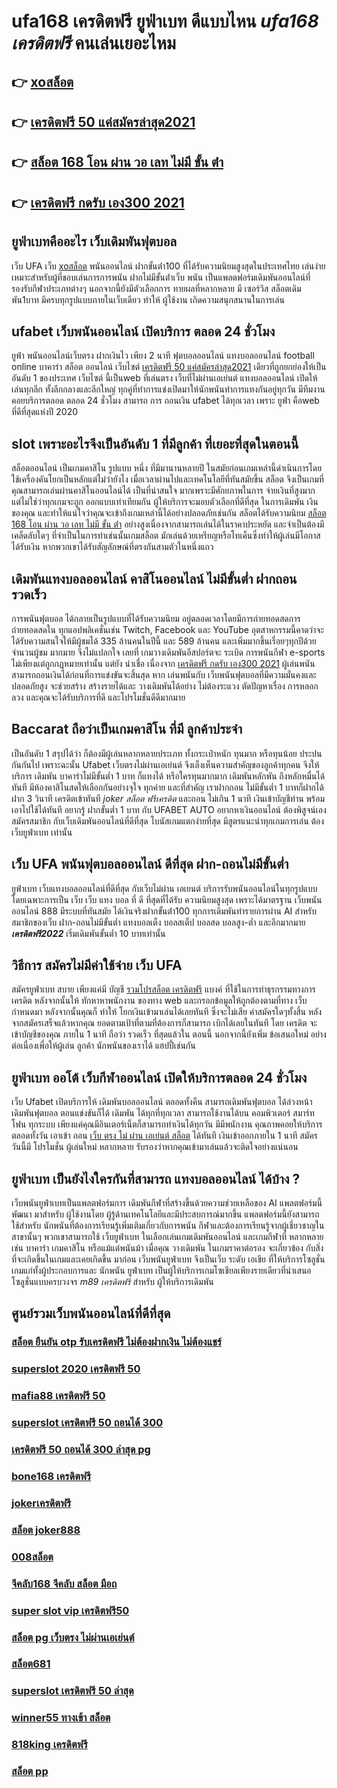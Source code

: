 # ufa168 เครดิตฟรี ยูฟ่าเบท  ดีแบบไหน *ufa168 เครดิตฟรี* คนเล่นเยอะไหม

## 👉 [xoสล็อต](https://mabet.net/20-free-100/)
## 👉 [เครดิตฟรี 50 แค่สมัครล่าสุด2021](https://mabet.net/register/)
## 👉 [สล็อต 168 โอน ผ่าน วอ เลท ไม่มี ขั้น ต่ํา](https://member.mabet.net/?action=login)
## 👉 [เครดิตฟรี กดรับ เอง300 2021](https://mabet.net/credit-free-50/)

## ยูฟ่าเบทคืออะไร  เว็บเดิมพันฟุตบอล 

เว็บ UFA  เว็บ [xoสล็อต](https://mabet.net/register/)   พนันออนไลน์ ฝากขั้นต่ํา100 ที่ได้รับความนิยมสูงสุดในประเทศไทย เล่นง่ายเหมาะสำหรับผู้ที่ชอบเล่นการการพนัน  ฝากไม่มีขั้นต่ําเว็บ พนัน  เป็นแพลตฟอร์มเดิมพันออนไลน์ที่รองรับกีฬาประเภทต่างๆ นอกจากนี้ยังมีตัวเลือกการ ทายผลที่หลากหลาย มี เซอร์วิส   สล็อตเดิมพัน1บาท มีครบทุกรูปแบบภายในเว็บเดียว ทำให้ ผู้ใช้งาน เกิดความสนุกสนานในการเล่น


##  ufabet เว็บพนันออนไลน์  เปิดบริการ ตลอด 24 ชั่วโมง 

 ยูฟ่า  พนันออนไลน์เว็บตรง    ฝากเงินไว เพียง 2 นาที ฟุตบอลออนไลน์ แทงบอลออนไลน์ football online บาคาร่า สล็อต ออนไลน์  เว็บไซต์ [เครดิตฟรี 50 แค่สมัครล่าสุด2021](https://member.mabet.net/?action=login) เดียวที่ถูกยกย่องให้เป็นอันดับ 1 ของประเทศ  เว็บไซต์ นี้เป็นweb ที่เล่นตรง เว็บที่ไม่ผ่านเอเย่นต์   แทงบอลออนไลน์ เปิดให้เล่นทุกลีก ทั้งลีกกลางและลีกใหญ่ ทุกคู่ที่ทำการแข่งเปิดมาให้นักพนันทำการแทงกันอยู่ทุกวัน มีทีมงานคอยบริการตลอด ตลอด 24 ชั่วโมง   สามารถ  การ ถอนเงิน ufabet ได้ทุกเวลา เพราะ  ยูฟ่า คือweb ที่ดีที่สุดแห่งปี 2020 


##  slot  เพราะอะไรจึงเป็นอันดับ 1  ที่มีลูกค้า ที่เยอะที่สุดในตอนนี้

 สล็อตออนไลน์ เป็นเกมคาสิโน รูปแบบ หนึ่ง ที่มีมานานหลายปี ในสมัยก่อนเกมเหล่านี้ดำเนินการโดยใช้เครื่องคันโยกเป็นหลักแต่ไม่ว่ายังไง เมื่อเวลาผ่านไปและเทคโนโลยีที่ทันสมัยขึ้น สล็อต จึงเป็นเกมที่คุณสามารถเล่นผ่านคาสิโนออนไลน์ได้ เป็นที่น่าสนใจ มากเพราะมีศักยภาพในการ จ่ายเงินที่สูงมาก แต่ไม่ใช่ว่าทุกเกมจะถูก ออกแบบเท่าเทียมกัน ผู้ให้บริการจะมอบตัวเลือกที่ดีที่สุด ในการเดิมพัน เงินของคุณ และทำให้แน่ใจว่าคุณจะเข้าถึงเกมเหล่านี้ได้อย่างปลอดภัยเช่นกัน สล็อตได้รับความนิยม [สล็อต 168 โอน ผ่าน วอ เลท ไม่มี ขั้น ต่ํา](https://mabet.net/credit-free-50/) อย่างสูงเนื่องจากสามารถเล่นได้ในราคาประหยัด และจำเป็นต้องมี เคล็ดลับใดๆ ที่จำเป็นในการทำเช่นนั้นเกมสล็อต มักเล่นด้วยเหรียญหรือโทเค็นซึ่งทำให้ผู้เล่นมีโอกาสได้รับเงิน หากพวกเขาได้รับสัญลักษณ์ที่ตรงกันสามตัวในหนึ่งแถว


##  เดิมพันแทงบอลออนไลน์ คาสิโนออนไลน์ ไม่มีขั้นต่ำ ฝากถอนรวดเร็ว 

 การพนันฟุตบอล  ได้กลายเป็นรูปแบบที่ได้รับความนิยม อยู่ตลอดเวลาโดยมีการถ่ายทอดสดการถ่ายทอดสดใน ทุกแอปพลิเคชั่นเช่น Twitch, Facebook และ YouTube อุตสาหกรรมนี้คาดว่าจะ ได้รับความสนใจให้มีผู้ชมได้ 335 ล้านคนในปีนี้ และ 589 ล้านคน และเพิ่มมากขึ้นเรื่อยๆทุกปีด้วยจำนวนผู้ชม มากมาย จึงไม่แปลกใจ เลยที่ เกมวางเดิมพันอีสปอร์ตจะ ระเบิด  การพนันกีฬา e-sports ไม่เพียงแต่ถูกกฎหมายเท่านั้น แต่ยัง น่าเชื่อ เนื่องจาก [เครดิตฟรี กดรับ เอง300 2021](https://mabet.net/register/) ผู้เล่นพนัน สามารถถอนเงินได้ก่อนที่การแข่งขันจะสิ้นสุด หาก เล่นพนันกับ เว็บพนันฟุตบอลที่มีความมั่นคงและปลอดภัยสูง จะช่วยสร้าง สร้างรายได้และ วางเดิมพันได้อย่าง ไม่ต้องระแวง ตัดปัญหาเรื่อง การหลอกลวง และคุณจะได้รับบริการที่ดี และโปรโมชั่นดีดีมากมาย

##  Baccarat  ถือว่าเป็นเกมคาสิโน ที่มี  ลูกค้าประจำ 

เป็นอันดับ 1 สรุปได้ว่า  ก็ต้องมีผู้เล่นหลากหลายประเภท ทั้งกระเป๋าหนัก ทุนมาก หรือทุนน้อย ประปนกันกันไป เพราะฉะนั้น Ufabet เว็บตรงไม่ผ่านเอเย่นต์  จึงเล็งเห็นความสำคัญของลูกค้าทุกคน จึงให้บริการ เดิมพัน บาคาร่าไม่มีขั้นต่ำ 1 บาท ก็แทงได้ หรือใครทุนมากมาก เดิมพันหลักพัน ถึงหลักหมื่นได้ทันที มีห้องคาสิโนสดให้เลือกกันอย่างจุใจ ทุกค่าย และที่สำคัญ เราฝากถอน ไม่มีขั้นต่ำ 1 บาทก็ฝากได้ ฝาก 3 วินาที เครดิตเข้าทันที *joker สล็อต ฟรีเครดิต* และถอน ไม่เกิน 1 นาที เงินเข้าบัญชีท่าน พร้อมเอาไปใช้ได้ทันที อยากรู้  ฝากขั้นต่ำ 1 บาท กับ UFABET AUTO อยากหาเงินออนไลน์ ต้องพิสูจน์เอง สมัครสมาชิก กับเว็บเดิมพันออนไลน์ที่ดีที่สุด โบนัสเกมแตกง่ายที่สุด มีสูตรแนะนำทุกเกมการเล่น ต้อง  เว็บยูฟ่าเบท เท่านั้น

## เว็บ UFA  พนันฟุตบอลออนไลน์  ดีที่สุด ฝาก-ถอนไม่มีขั้นต่ำ

ยูฟ่าเบท เว็บแทงบอลออนไลน์ที่ดีที่สุด กับเว็บไม่ผ่าน เอเยนต์ บริการรับพนันออนไลน์ในทุกรูปแบบ โดยเฉพาะการเป็น เว็บ เว็บ แทง บอล ที่ ดี ที่สุดที่ได้รับ ความนิยมสูงสุด เพราะได้มาตรฐาน เว็บพนันออนไลน์ 888 มีระบบที่ทันสมัย ได้เงินจริงฝากขั้นต่ํา100 ทุกการเดิมพันทำรายการผ่าน AI สำหรับสมาชิกของเว็บ ฝาก-ถอนไม่มีขั้นต่ำ แทงบอลเต็ง บอลสเต็ป บอลสด บอลสูง-ต่ำ และอีกมากมาย ***เครดิตฟรี2022*** เริ่มเดิมพันขั้นต่ำ 10 บาทเท่านั้น


## วิธีการ สมัครไม่มีค่าใช้จ่าย เว็บ UFA  

สมัครยูฟ่าเบท  สบาย เพียงแค่มี บัญชี  [รวมโปรสล็อต เครดิตฟรี](https://member.mabet.net/?action=login) แบงค์ ที่ใช้ในการทำธุรกรรมทางการ เครดิต หลังจากนั้นให้ ทักหาหาพนักงาน ของทาง  web  และกรอกข้อมูลให้ถูกต้องตามที่ทาง เว็บ กำหนดมา หลังจากนั้นคุณก็ ทำให้ โยกเงินเข้ามาเล่นได้เลยทันที ซึ่งจะไม่เสีย ค่าสมัครใดๆทั้งสิ้น หลังจากสมัครเสร็จแล้วหากคุณ ยอดตามเป้าที่ตามที่ต้องการก็สามารถ  เบิกได้เลยในทันที โดย เครดิต จะเข้าบัญชีของคุณ ภายใน  1 นาที ถือว่า รวดเร็ว ที่สุดแล้วใน ตอนนี้  นอกจากนี้ยังเพิ่ม ข้อเสนอใหม่ อย่างต่อเนื่องเพื่อให้ผู้เล่น ลูกค้า นักพนันของเราได้ แฮปปี้เช่นกัน

##  ยูฟ่าเบท ออโต้  เว็บกีฬาออนไลน์  เปิดให้บริการตลอด 24 ชั่วโมง

เว็บ Ufabet  เปิดบริการให้ เดิมพันบอลออนไลน์ ตลอดทั้งคืน สามารถเดิมพันฟุตบอล  ได้ล่วงหน้า เดิมพันฟุตบอล  ตอนแข่งขันก็ได้ เดิมพัน ได้ทุกที่ทุกเวลา สามารถใช้งานได้บน คอมพิวเตอร์  สมาร์ทโฟน ทุกระบบ เพียงแค่คุณมีอินเตอร์เน็ตก็สามารถทำเงินได้ทุกวัน มีมีพนักงาน คุณภาพคอยให้บริการ ตลอดทั้งวัน   เอาเข้า ถอน [เว็บ ตรง ไม่ ผ่าน เอเย่นต์ สล็อต](https://mabet.net/pg-slot-credit-free/) ได้ทันที  เงินเข้าออกภายใน 1 นาที สมัคร วันนี้มี โปรโมชั่น  ผู้เล่นใหม่ หลากหลาย  รับรองว่าหากคุณเข้ามาเล่นแล้วจะติดใจอย่างแน่นอน 


## ยูฟ่าเบท เป็นยังไงใครกันที่สามารถ แทงบอลออนไลน์  ได้บ้าง ?

 เว็บพนันยูฟ่าเบทเป็นแพลตฟอร์มการ เดิมพันกีฬาที่สร้างขึ้นด้วยความช่วยเหลือของ AI แพลตฟอร์มนี้ พัฒนา มาสำหรับ ผู้ใช้งานโดย ผู้รู้ด้านเทคโนโลยีและมีประสบการณ์มากขึ้น แพลตฟอร์มนี้ยังสามารถใช้สำหรับ นักพนันที่ต้องการเรียนรู้เพิ่มเติมเกี่ยวกับการพนัน กีฬาและต้องการเรียนรู้จากผู้เชี่ยวชาญในสาขานั้นๆ พวกเขาสามารถใช้  เว็บยูฟ่าเบท ในเลือกเล่นเกมเดิมพันออนไลน์ และเกมกีฬาที่ หลากหลายเช่น บาคาร่า เกมคาสิโน หรือแม้แต่พนันม้า เมื่อคุณ วางเดิมพัน ในเกมราคาต่อรอง จะเกี่ยวข้อง กับสิ่งที่จะเกิดขึ้นในเกมและเคยเกิดขึ้น มาก่อน  เว็บพนันยูฟ่าเบท จึงเป็นเว็บ ระดับ เอเชีย ที่ให้บริการโซลูชั่นเกมแก่ทั้งผู้ประกอบการและ นักพนัน  ยูฟ่าเบท เป็นผู้ให้บริการเกมโซเชียลเพียงรายเดียวที่นำเสนอโซลูชั่นแบบครบวงจร *m89 เครดิตฟรี* สำหรับ ผู้ให้บริการเดิมพัน

## ศูนย์รวมเว็บพนันออนไลน์ที่ดีที่สุด

### [สล็อต ยืนยัน otp รับเครดิตฟรี ไม่ต้องฝากเงิน ไม่ต้องแชร์](https://atom.io/themes/MABET.net%20โบนัสเยอะที่สุด%20วิธี%20สมัคร%20ufabet%20008%20สล็อต%20ฝาก%2020%20รับ%20100%20แตกหนัก)
### [superslot 2020 เครดิตฟรี 50](https://atom.io/themes/MABET.net%20โบนัสเยอะที่สุด%20ivip9%20เครดิตฟรี%20008%20สล็อต%20ฝาก%2020%20รับ%20100%20แตกหนัก)
### [mafia88 เครดิตฟรี 50](https://atom.io/themes/MABET.net%20โบนัสเยอะที่สุด%20ae%20gaming%20เครดิตฟรี%2050%20008%20สล็อต%20ฝาก%2020%20รับ%20100%20แตกหนัก)
### [superslot เครดิตฟรี 50 ถอนได้ 300](https://atom.io/themes/MABET.net%20โบนัสเยอะที่สุด%20สล็อตpg88%20008%20สล็อต%20ฝาก%2020%20รับ%20100%20แตกหนัก)
### [เครดิตฟรี 50 ถอนได้ 300 ล่าสุด pg](https://atom.io/themes/MABET.net%20โบนัสเยอะที่สุด%20betflik%20เครดิตฟรี%2050%20ล่าสุด%20008%20สล็อต%20ฝาก%2020%20รับ%20100%20แตกหนัก)
### [bone168 เครดิตฟรี](https://atom.io/themes/MABET.net%20โบนัสเยอะที่สุด%20สล็อต%20เว็บใหญ่%20อันดับ%201%20008%20สล็อต%20ฝาก%2020%20รับ%20100%20แตกหนัก)
### [jokerเครดิตฟรี](https://atom.io/themes/MABET.net%20โบนัสเยอะที่สุด%20365%20สล็อต%20008%20สล็อต%20ฝาก%2020%20รับ%20100%20แตกหนัก)
### [สล็อต joker888](https://atom.io/themes/MABET.net%20โบนัสเยอะที่สุด%20superslot%20เครดิตฟรี%2030%20ไม่ต้องแชร์%20008%20สล็อต%20ฝาก%2020%20รับ%20100%20แตกหนัก)
### [008สล็อต](https://atom.io/themes/MABET.net%20โบนัสเยอะที่สุด%20369สล็อต%20008%20สล็อต%20ฝาก%2020%20รับ%20100%20แตกหนัก)
### [จีคลับ168 จีคลับ สล็อต มือถ](https://atom.io/themes/MABET.net%20โบนัสเยอะที่สุด%20roar66%20เครดิตฟรี%20ล่าสุด%20008%20สล็อต%20ฝาก%2020%20รับ%20100%20แตกหนัก)
### [super slot vip เครดิตฟรี50](https://atom.io/themes/MABET.net%20โบนัสเยอะที่สุด%20สมัคร%20ufabet%20เครดิตฟรี%20ล่าสุด%20008%20สล็อต%20ฝาก%2020%20รับ%20100%20แตกหนัก)
### [สล็อต pg เว็บตรง ไม่ผ่านเอเย่นต์](https://atom.io/themes/MABET.net%20โบนัสเยอะที่สุด%20สล็อต%20เติม%20ถอน%20true%20wallet%20ฝาก10รับ100%20008%20สล็อต%20ฝาก%2020%20รับ%20100%20แตกหนัก)
### [สล็อต681](https://atom.io/themes/MABET.net%20โบนัสเยอะที่สุด%20รวมเว็บ%20เครดิตฟรี%20กดรับเอง%20008%20สล็อต%20ฝาก%2020%20รับ%20100%20แตกหนัก)
### [superslot เครดิตฟรี 50 ล่าสุด](https://atom.io/themes/MABET.net%20โบนัสเยอะที่สุด%20super%20slot777%20เครดิตฟรี%2030%20ยืนยันเบอร์%20008%20สล็อต%20ฝาก%2020%20รับ%20100%20แตกหนัก)
### [winner55 ทางเข้า สล็อต](https://atom.io/themes/MABET.net%20โบนัสเยอะที่สุด%20สล็อต666%20008%20สล็อต%20ฝาก%2020%20รับ%20100%20แตกหนัก)
### [818king เครดิตฟรี](https://atom.io/themes/MABET.net%20โบนัสเยอะที่สุด%2099clubเครดิตฟรี%20008%20สล็อต%20ฝาก%2020%20รับ%20100%20แตกหนัก)
### [สล็อต pp](https://atom.io/themes/MABET.net%20โบนัสเยอะที่สุด%20super%20bonus888%20เครดิตฟรี%20008%20สล็อต%20ฝาก%2020%20รับ%20100%20แตกหนัก)